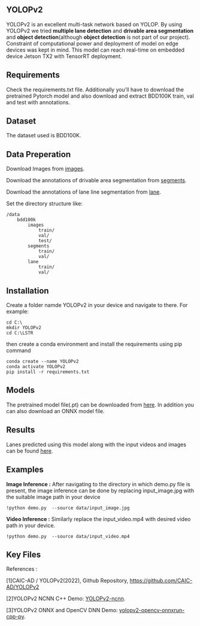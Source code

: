 ## YOLOPv2
YOLOPv2 is an excellent multi-task network based on YOLOP. By using YOLOPv2 we tried **multiple lane detection** and **drivable area segmentation** and **object detection**(although **object detection** is not part of our project). Constraint of computational power and deployment of model on edge devices was kept in mind. This model can reach real-time on embedded device Jetson TX2 with TensorRT deployment.

## Requirements
Check the requirements.txt file. Additionally you'll have to download the pretrained Pytorch model and also download and extract BDD100K train, val and test with annotations.

## Dataset
The dataset used is BDD100K.

## Data Preperation
Download Images from [images](https://bdd-data.berkeley.edu/).

Download the annotations of drivable area segmentation from [segments](https://drive.google.com/file/d/1xy_DhUZRHR8yrZG3OwTQAHhYTnXn7URv/view).

Download the annotations of lane line segmentation from [lane](https://drive.google.com/file/d/1lDNTPIQj_YLNZVkksKM25CvCHuquJ8AP/view).

Set the directory structure like:

```
/data
    bdd100k
        images
            train/
            val/
            test/
        segments
            train/
            val/
        lane
            train/
            val/
```

## Installation 
Create a folder namde YOLOPv2 in your device and navigate to there.
For example:

```
cd C:\
mkdir YOLOPv2
cd C:\LSTR
```

then create a conda environment and install the requirements using pip command
```
conda create --name YOLOPv2
conda activate YOLOPv2
pip install -r requirements.txt
```

## Models
The pretrained model file(.pt) can be downloaded from [here](https://drive.google.com/drive/folders/16OZK_zvGecemXcUylyX_sc_z8lL8PS24?usp=sharing). In addition you can also download an ONNX model file.

## Results
Lanes predicted using this model along with the input videos and images can be found [here](https://drive.google.com/drive/folders/1lvab6Yn6sYm76Rg7pzsxMBhDTrjDQ41m?usp=sharing).

## Examples
**Image Inference :**
After navigating to the directory in which demo.py file is present, the image inference can be done by replacing input_image.jpg with the suitable image path in your device
```
!python demo.py  --source data/input_image.jpg
```

**Video Inference :**
Similarly replace the input_video.mp4 with desired video path in your device.
```
!python demo.py  --source data/input_video.mp4
```

## Key Files

References :

[1]CAIC-AD / YOLOPv2(2022), Github Repository, https://github.com/CAIC-AD/YOLOPv2

[2]YOLOPv2 NCNN C++ Demo: [YOLOPv2-ncnn](https://github.com/FeiGeChuanShu/YOLOPv2-ncnn).

[3]YOLOPv2 ONNX and OpenCV DNN Demo: [yolopv2-opencv-onnxrun-cpp-py](https://github.com/hpc203/yolopv2-opencv-onnxrun-cpp-py).

